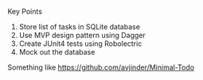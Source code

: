 Key Points

1) Store list of tasks in SQLite database
2) Use MVP design pattern using Dagger
3) Create JUnit4 tests using Robolectric
4) Mock out the database

Something like
https://github.com/avjinder/Minimal-Todo
